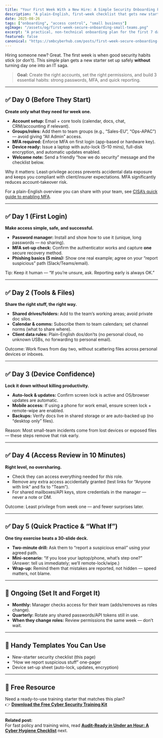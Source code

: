 ```yaml
---
title: "Your First Week With a New Hire: A Simple Security Onboarding Plan"
description: "A plain-English, first-week checklist that gets new starters set up safely — accounts, devices, and habits — without slowing down the work."
date: 2025-08-26
tags: ["onboarding", "access control", "small business"]
ogImage: "/assets/og/first-week-secure-onboarding-small-teams.png"
excerpt: "A practical, non-technical onboarding plan for the first 7 days — covering accounts, devices, passwords, MFA, and basic training."
featured: false
canonical: "https://smbcyberhub.com/posts/first-week-secure-onboarding-plan"
---
```


Hiring someone new? Great. The first week is when good security habits stick (or don’t). This simple plan gets a new starter set up safely **without** turning day one into an IT saga.

> **Goal:** Create the right accounts, set the right permissions, and build 3 essential habits: strong passwords, MFA, and quick reporting.

---

## ✅ Day 0 (Before They Start)
**Create only what they need for week one.**
- **Account setup:** Email + core tools (calendar, docs, chat, CRM/accounting if relevant).
- **Groups/roles:** Add them to team groups (e.g., “Sales-EU”, “Ops-APAC”) — avoid giving “All Admin” access.
- **MFA required:** Enforce MFA on first login (app-based or hardware key).
- **Device ready:** Issue a laptop with auto-lock (5–10 mins), full-disk encryption, and automatic updates enabled.
- **Welcome note:** Send a friendly “how we do security” message and the checklist below.

Why it matters: Least-privilege access prevents accidental data exposure and keeps you compliant with client/insurer expectations. MFA significantly reduces account-takeover risk. 

For a plain-English overview you can share with your team, see [CISA’s quick guide to enabling MFA](https://www.cisa.gov/secure-our-world/turn-mfa).


---

## ✅ Day 1 (First Login)
**Make access simple, safe, and successful.**
- **Password manager:** Install and show how to use it (unique, long passwords — no sharing).
- **MFA set-up check:** Confirm the authenticator works and capture **one** secure recovery method.
- **Phishing basics (5 mins):** Show one real example; agree on your “report suspicious” path (Slack/Teams/email).

Tip: Keep it human — “If you’re unsure, ask. Reporting early is always OK.”

---

## ✅ Day 2 (Tools & Files)
**Share the right stuff, the right way.**
- **Shared drives/folders:** Add to the team’s working areas; avoid private doc silos.
- **Calendar & comms:** Subscribe them to team calendars; set channel norms (what to share where).
- **Client data rules:** Plain-English dos/don’ts (no personal cloud, no unknown USBs, no forwarding to personal email).

Outcome: Work flows from day two, without scattering files across personal devices or inboxes.

---

## ✅ Day 3 (Device Confidence)
**Lock it down without killing productivity.**
- **Auto-lock & updates:** Confirm screen lock is active and OS/browser updates are automatic.
- **Mobile access:** If using a phone for work email, ensure screen lock + remote-wipe are enabled.
- **Backups:** Verify docs live in shared storage or are auto-backed up (no “desktop only” files).

Reason: Most small-team incidents come from lost devices or exposed files — these steps remove that risk early.

---

## ✅ Day 4 (Access Review in 10 Minutes)
**Right level, no oversharing.**
- Check they can access everything needed for *this* role.
- Remove any extra access accidentally granted (test links for “Anyone with link” and fix to “Team”).
- For shared mailboxes/API keys, store credentials in the manager — never a note or DM.

Outcome: Least privilege from week one — and fewer surprises later.

---

## ✅ Day 5 (Quick Practice & “What If”)
**One tiny exercise beats a 30-slide deck.**
- **Two-minute drill:** Ask them to “report a suspicious email” using your agreed path.
- **Mini-scenario:** “If you lose your laptop/phone, what’s step one?” (Answer: tell us immediately; we’ll remote-lock/wipe.)
- **Wrap-up:** Remind them that mistakes are reported, not hidden — speed matters, not blame.

---

## 📌 Ongoing (Set It and Forget It)
- **Monthly:** Manager checks access for their team (adds/removes as roles change).
- **Quarterly:** Rotate any shared passwords/API tokens still in use.
- **When they change roles:** Review permissions the same week — don’t wait.

---

## 🧰 Handy Templates You Can Use
- New-starter security checklist (this page)
- “How we report suspicious stuff” one-pager
- Device set-up sheet (auto-lock, updates, encryption)

---

## 🎁 Free Resource
Need a ready-to-use training starter that matches this plan?  
👉 **[Download the Free Cyber Security Training Kit](https://smbcyberhub.com/free-cyber-security-training/?utm_source=blog&utm_medium=cta&utm_campaign=onboarding_post)**

---

**Related post:**  
For fast policy and training wins, read **[Audit-Ready in Under an Hour: A Cyber Hygiene Checklist](/posts/audit-ready-in-under-an-hour-a-cyber-hygiene-checklist)** next.

